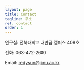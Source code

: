 ```yaml
---
layout: page
title: Contact
tagline: 주소
ref: contact
order: 1
---
```



연구실: 전북대학교 새만금 캠퍼스 408호 

전화: 063-472-2680 

Email: [redysun@jbnu.ac.kr](mailto:redysun@jbnu.ac.kr)

